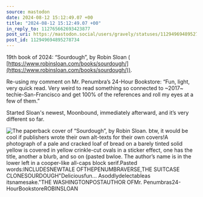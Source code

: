 ```yaml
---
source: mastodon
date: 2024-08-12 15:12:49.07 +00
title: "2024-08-12 15:12:49.07 +00"
in_reply_to: 112765662693423877
post_uri: https://mastodon.social/users/gravely/statuses/112949694895278734
post_id: 112949694895278734
---
```

19th book of 2024: “Sourdough”, by Robin Sloan ( [https://www.robinsloan.com/books/sourdough/](https://www.robinsloan.com/books/sourdough/)).

Re-using my comment on Mr. Penumbra’s 24-Hour Bookstore: “Fun, light, very quick read. Very weird to read something so connected to ~2017~ techie-San-Francisco and get 100% of the references and roll my eyes at a few of them.”

Started Sloan's newest, Moonbound, immediately afterward, and it’s very different so far.


![The paperback cover of “Sourdough”, by Robin Sloan. btw, it would be cool if publishers wrote their own alt-texts for their own covers!A photograph of a pale and cracked loaf of bread on a barely tinted solid yellow  is covered in yellow crinkle-cut ovals in a sticker effect, one has the title, another a blurb, and so on (pasted bwloe. The author’s name is in the lower left in a cooper-like all-caps block serif.Pasted words:INCLUDESNEWTALE OFTHEPENUMBRAVERSE,THE SUITCASE CLONESOURDOUGH"Deliciousfun... Asoddlydelectableas itsnamesake."THE WASHINGTONPOSTAUTHOR OFMr. Penumbras24-HourBookstoreROBINSLOAN](/images/112949694635010255.jpeg)

